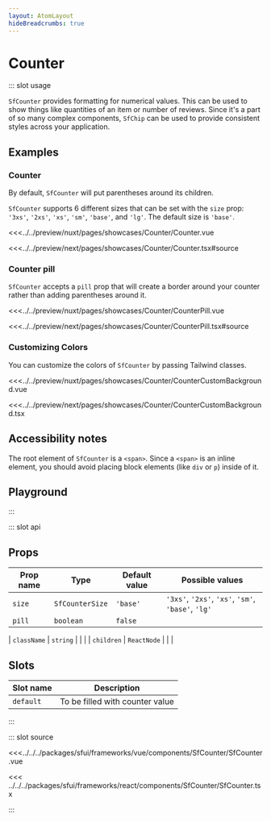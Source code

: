 ```yaml
---
layout: AtomLayout
hideBreadcrumbs: true
---
```


# Counter

::: slot usage

`SfCounter` provides formatting for numerical values. This can be used to show things like quantities of an item or number of reviews. Since it's a part of so many complex components, `SfChip` can be used to provide consistent styles across your application.

## Examples

### Counter

By default, `SfCounter` will put parentheses around its children.

`SfCounter` supports 6 different sizes that can be set with the `size` prop: `'3xs'`, `'2xs'`, `'xs'`, `'sm'`, `'base'`, and `'lg'`. The default size is `'base'`.

<Showcase showcase-name="Counter/Counter">

<!-- vue -->

<<<../../preview/nuxt/pages/showcases/Counter/Counter.vue

<!-- end vue -->
<!-- react -->

<<<../../preview/next/pages/showcases/Counter/Counter.tsx#source

<!-- end react -->

</Showcase>

### Counter pill

`SfCounter` accepts a `pill` prop that will create a border around your counter rather than adding parentheses around it.

<Showcase showcase-name="Counter/CounterPill">

<!-- vue -->

<<<../../preview/nuxt/pages/showcases/Counter/CounterPill.vue

<!-- end vue -->
<!-- react -->

<<<../../preview/next/pages/showcases/Counter/CounterPill.tsx#source

<!-- end react -->

</Showcase>

### Customizing Colors

You can customize the colors of `SfCounter` by passing Tailwind classes.

<Showcase showcase-name="Counter/CounterCustomBackground">

<!-- vue -->

<<<../../preview/nuxt/pages/showcases/Counter/CounterCustomBackground.vue

<!-- end vue -->
<!-- react -->

<<<../../preview/next/pages/showcases/Counter/CounterCustomBackground.tsx

<!-- end react -->

</Showcase>

## Accessibility notes

The root element of `SfCounter` is a `<span>`. Since a `<span>` is an inline element, you should avoid placing block elements (like `div` or `p`) inside of it.

## Playground

<Generate />

:::

::: slot api

## Props

| Prop name | Type            | Default value | Possible values                                    |
| --------- | --------------- | ------------- | -------------------------------------------------- |
| `size`    | `SfCounterSize` | `'base'`      | `'3xs'`, `'2xs'`, `'xs'`, `'sm'`, `'base'`, `'lg'` |
| `pill`    | `boolean`       | `false`       |                                                    |

<!-- react -->

| `className` | `string` | | |
| `children` | `ReactNode` | | |

<!-- end react -->

<!-- vue -->

## Slots

| Slot name | Description                     |
| --------- | ------------------------------- |
| `default` | To be filled with counter value |

<!-- end vue -->

:::

::: slot source
<SourceCode>

<!-- vue -->

<<<../../../packages/sfui/frameworks/vue/components/SfCounter/SfCounter.vue

<!-- end vue -->
<!-- react -->

<<< ../../../packages/sfui/frameworks/react/components/SfCounter/SfCounter.tsx

<!-- end react -->
</SourceCode>
:::

